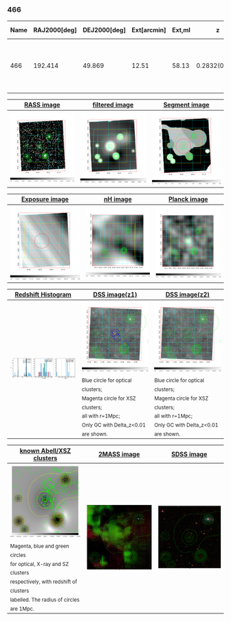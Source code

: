 <div STYLE="page-break-after: always;"></div>

### 466

|Name|RAJ2000[deg]|DEJ2000[deg] |Ext[arcmin]| Ext,ml | z | z_src| C|GC(XSZ,Delta_z<0.01)| GC(OPT,Delta_z<0.01)|GC| R_sig[arcmin] | R500[arcmin] | R500[Mpc]| CRsig[c/s] | CR500[c/s] |L500[1E44 erg/s]|F500[1E-12 erg/s/cm^2]| M500[1E14 Msun]|Tx[keV]|Cnt_sig|Beta|Rc[arcmin]|Comment|Alias|
|---|---|---|---|---|---|------|---|--------|---------|----------|---|---|---|---|---|---|---|---|---|---|---|---|---|---|
|466| 192.414| 49.869| 12.51| 58.13| 0.2832(0.005)| z1, z_xsz| B| F20, PSZ2, SPI| C, N, RM| A, C, F20, N, PSZ2, SPI, Tar, W| 31.690| 5.383| 1.382| 0.307(0.075)| 0.270(0.066)| 14.166(5.889)| 5.607(2.331)| 10.02(1.88)| 9.75(1.18)| 297.2| 0.509(-0.007+0.015)| 7.385(-0.553+0.500)| -| k575|

|[RASS image](../image/466/466_img.pdf)|[filtered image](../image/466/466_fil.pdf)|[Segment image](../image/466/466_seg.pdf)|
|-------------------|--------------------|-------------------|
| <img src="../image/466/466_img.png" width="300">  | <img src="../image/466/466_fil.png" width="300">   | <img src="../image/466/466_seg.png" width="300">  |

|[Exposure image](../image/466/466_mex.pdf)| [nH image](../image/466/466_nh.pdf)| [Planck image](../image/466/466_p.pdf)|
|-------------------|--------------------|-------------------|
|<img src="../image/466/466_mex.png" width="300">   | <img src="../image/466/466_nh.png" width="300">    | <img src="../image/466/466_p.png" width="300"> |

|[Redshift Histogram](../image/466/466_zg.pdf) | [DSS image(z1)](../image/466/466_dss_z1.pdf)      |  [DSS image(z2)](../image/466/466_dss_z2.pdf)    |
|-------------------|--------------------|-------------------|
|<img src="../image/466/466_zg.png" width="300"> |<img src="../image/466/466_dss_z1.png" width="300"> <sub><br>Blue circle for optical clusters; <br>Magenta circle for XSZ clusters; <br>all with r=1Mpc; <br>Only GC with Delta_z<0.01 are shown. </sub>| <img src="../image/466/466_dss_z2.png" width="300"><sub><br>Blue circle for optical clusters; <br>Magenta circle for XSZ clusters; <br>all with r=1Mpc; <br>Only GC with Delta_z<0.01 are shown. </sub> |

|[known Abell/XSZ clusters](../image/466/466_gc.pdf) | [2MASS image](../image/466/466_2mass.pdf)      |[SDSS image](../image/466/466_sdss.pdf)   |
|-------------------|-------------------|-------------------|
|<img src=../image/466/466_gc.png width="300"> <br><sub>Magenta, blue and green circles <br>for optical, X-ray and SZ clusters <br>respectively, with redshift of clusters <br>labelled. The radius of circles <br>are 1Mpc.</sub>|<img src="../image/466/466_2mass.png" width="300">  | <img src="../image/466/466_sdss.png" width="300">  |




